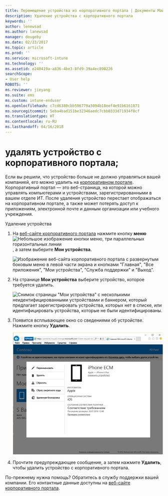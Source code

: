 ```yaml
---
title: Перемещение устройства из корпоративного портала | Документы Майкрософт
description: Удаление устройства с корпоративного портала
keywords: ''
author: lenewsad
ms.author: lanewsad
manager: dougeby
ms.date: 02/23/2017
ms.topic: article
ms.prod: ''
ms.service: microsoft-intune
ms.technology: ''
ms.assetid: e240419a-a836-4be3-8fd9-39a4ec890226
searchScope:
- User help
ROBOTS: ''
ms.reviewer: jieyang
ms.suite: ems
ms.custom: intune-enduser
ms.openlocfilehash: c7cd6380cbb596779a3094b18eef4e91b6161871
ms.sourcegitcommit: 5eba4bad151be32346aedc7cbb0333d71934f8cf
ms.translationtype: HT
ms.contentlocale: ru-RU
ms.lasthandoff: 04/16/2018
---
```

# <a name="remove-your-device-from-the-company-portal"></a>удалять устройство с корпоративного портала;

Если вы решили, что устройство больше не должно управляться вашей компанией, его можно удалить на [корпоративном портале](https://portal.manage.microsoft.com#HelpDeskDialog). Корпоративный портал — это веб-страница, на которой можно управлять компьютерами и устройствами, зарегистрированными в вашем отделе ИТ. После удаления устройство перестает отображаться на корпоративном портале, а также может потерять доступ к приложениям, электронной почте и данным организации или учебного учреждения.

Удаление устройства

1. На [веб-сайте корпоративного портала](https://portal.manage.microsoft.com#HelpDeskDialog) нажмите кнопку __меню__ ![Небольшое изображение кнопки меню, три параллельных горизонтальных линии](/Intune/whats-new/media/CP_hamburger_menu.png), а затем выберите __Мои устройства__.

   ![Изображение веб-сайта корпоративного портала с развернутым боковым меню в левой части экрана и кнопками "Главная", "Все приложения", "Мои устройства", "Служба поддержки" и "Выход".](/media/iwp-expanded-sidebar.png)

2. На странице __Мои устройства__ выберите устройство, которое требуется удалить.

    ![Снимок страницы "Мои устройства" с несколькими неидентифицированными устройствами и баннером, который предлагает зарегистрировать устройства, которых нет в списке, или идентифицировать устройства, которые не были идентифицированы.](./media/macOS_enroll_002_tap_here_banner.png)

3. Появится всплывающее окно со сведениями об устройстве. Нажмите кнопку **Удалить**.

   ![Все действия для выбранного устройства на веб-сайте корпоративного портала, включая следующие: "Переименовать", "Удалить", "Сбросить устройство", "Сбросить секретный код" и "Удаленная блокировка". ](./media/iwp-screen-with-all-options.png)

4. Прочтите предупреждающее сообщение, а затем нажмите **Удалить**, чтобы удалить устройство с корпоративного портала.

По-прежнему нужна помощь? Обратитесь в службу поддержки вашей компании. Его контактные данные доступны на [веб-сайте корпоративного портала](https://portal.manage.microsoft.com#HelpDeskDialog).
